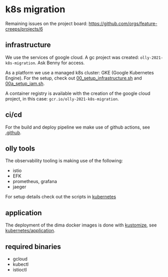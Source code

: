 # k8s migration

Remaining issues on the project board: https://github.com/orgs/feature-creeps/projects/6

## infrastructure

We use the services of google cloud. A gc project was created: `olly-2021-k8s-migration`. Ask Benny for access. 

As a platform we use a managed k8s cluster: GKE (Google Kubernetes Engine). For the setup, check out [00_setup_infrastructure.sh](../stack/kubernetes/00_setup_infrastructure.sh) and [00a_setup_iam.sh](../stack/kubernetes/00a_setup_iam.sh).

A container registry is available with the creation of the google cloud project, in this case: `gcr.io/olly-2021-k8s-migration`.

## ci/cd

For the build and deploy pipeline we make use of github actions, see [.github](../.github).

## olly tools

The observability tooling is making use of the following:

* istio
* EFK
* prometheus, grafana
* jaeger

For setup details check out the scripts in [kubernetes](../stack/kubernetes)

## application

The deployment of the dima docker images is done with [kustomize](https://kustomize.io/), see [kubernetes/application](../stack/kubernetes/application).

## required binaries

* gcloud
* kubectl
* istioctl
